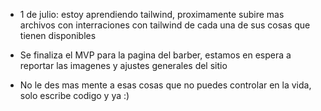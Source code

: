 - 1 de julio: estoy aprendiendo tailwind, proximamente subire mas archivos con interraciones con tailwind de cada una de sus cosas que tienen disponibles

- Se finaliza el MVP para la pagina del barber, estamos en espera a reportar las imagenes y ajustes generales del sitio

- No le des mas mente a esas cosas que no puedes controlar en la vida, solo escribe codigo y ya :)